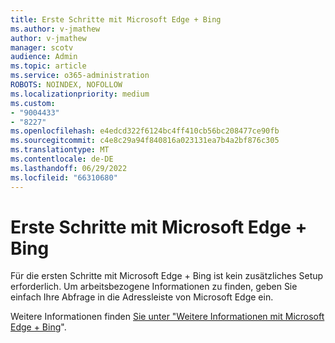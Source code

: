 ```yaml
---
title: Erste Schritte mit Microsoft Edge + Bing
ms.author: v-jmathew
author: v-jmathew
manager: scotv
audience: Admin
ms.topic: article
ms.service: o365-administration
ROBOTS: NOINDEX, NOFOLLOW
ms.localizationpriority: medium
ms.custom:
- "9004433"
- "8227"
ms.openlocfilehash: e4edcd322f6124bc4ff410cb56bc208477ce90fb
ms.sourcegitcommit: c4e8c29a94f840816a023131ea7b4a2bf876c305
ms.translationtype: MT
ms.contentlocale: de-DE
ms.lasthandoff: 06/29/2022
ms.locfileid: "66310680"
---
```

# <a name="get-started-with-microsoft-edge--bing"></a>Erste Schritte mit Microsoft Edge + Bing

Für die ersten Schritte mit Microsoft Edge + Bing ist kein zusätzliches Setup erforderlich. Um arbeitsbezogene Informationen zu finden, geben Sie einfach Ihre Abfrage in die Adressleiste von Microsoft Edge ein.

Weitere Informationen finden [Sie unter "Weitere Informationen mit Microsoft Edge + Bing](https://go.microsoft.com/fwlink/?linkid=2152963)".
